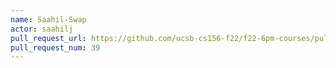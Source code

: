 ```yaml
---
name: Saahil-Swap
actor: saahilj
pull_request_url: https://github.com/ucsb-cs156-f22/f22-6pm-courses/pull/39
pull_request_num: 39
---
```

